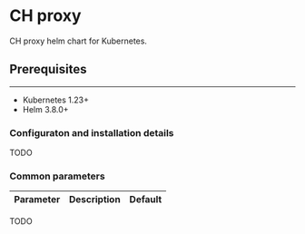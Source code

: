 # CH proxy
CH proxy helm chart for Kubernetes.

## Prerequisites
---
- Kubernetes 1.23+
- Helm 3.8.0+

### Configuraton and installation details
TODO

### Common parameters

| Parameter                                         | Description                                                                                                                       | Default                                                 |
|---------------------------------------------------|-----------------------------------------------------------------------------------------------------------------------------------|---------------------------------------------------------|
TODO